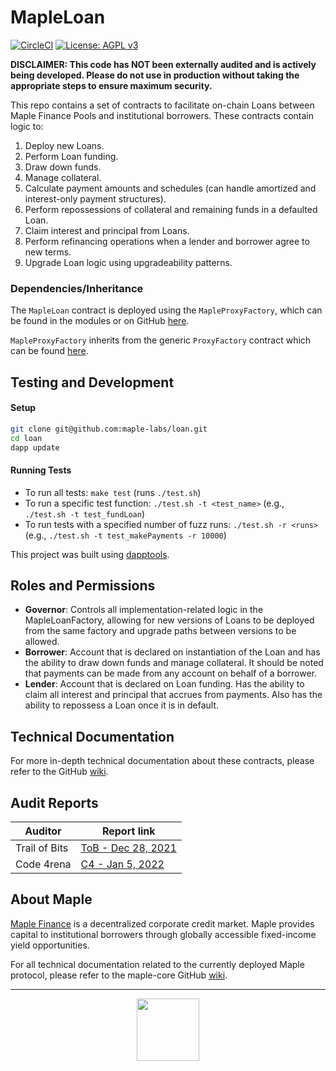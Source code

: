 # MapleLoan

[![CircleCI](https://circleci.com/gh/maple-labs/loan/tree/main.svg?style=svg)](https://circleci.com/gh/maple-labs/loan/tree/main) [![License: AGPL v3](https://img.shields.io/badge/License-AGPL%20v3-blue.svg)](https://www.gnu.org/licenses/agpl-3.0)

**DISCLAIMER: This code has NOT been externally audited and is actively being developed. Please do not use in production without taking the appropriate steps to ensure maximum security.**

This repo contains a set of contracts to facilitate on-chain Loans between Maple Finance Pools and institutional borrowers. These contracts contain logic to:
1. Deploy new Loans.
2. Perform Loan funding.
3. Draw down funds.
4. Manage collateral.
5. Calculate payment amounts and schedules (can handle amortized and interest-only payment structures).
6. Perform repossessions of collateral and remaining funds in a defaulted Loan.
7. Claim interest and principal from Loans.
8. Perform refinancing operations when a lender and borrower agree to new terms.
9. Upgrade Loan logic using upgradeability patterns.

### Dependencies/Inheritance
The `MapleLoan` contract is deployed using the `MapleProxyFactory`, which can be found in the modules or on GitHub [here](https://github.com/maple-labs/maple-proxy-factory). 

`MapleProxyFactory` inherits from the generic `ProxyFactory` contract which can be found [here](https://github.com/maple-labs/proxy-factory).

## Testing and Development
#### Setup
```sh
git clone git@github.com:maple-labs/loan.git
cd loan
dapp update
```
#### Running Tests
- To run all tests: `make test` (runs `./test.sh`)
- To run a specific test function: `./test.sh -t <test_name>` (e.g., `./test.sh -t test_fundLoan`)
- To run tests with a specified number of fuzz runs: `./test.sh -r <runs>` (e.g., `./test.sh -t test_makePayments -r 10000`)

This project was built using [dapptools](https://github.com/dapphub/dapptools).

## Roles and Permissions
- **Governor**: Controls all implementation-related logic in the MapleLoanFactory, allowing for new versions of Loans to be deployed from the same factory and upgrade paths between versions to be allowed.
- **Borrower**: Account that is declared on instantiation of the Loan and has the ability to draw down funds and manage collateral. It should be noted that payments can be made from any account on behalf of a borrower.
- **Lender**: Account that is declared on Loan funding. Has the ability to claim all interest and principal that accrues from payments. Also has the ability to repossess a Loan once it is in default.

## Technical Documentation
For more in-depth technical documentation about these contracts, please refer to the GitHub [wiki](https://github.com/maple-labs/loan/wiki).

## Audit Reports
| Auditor | Report link |
|---|---|
| Trail of Bits | [ToB - Dec 28, 2021](https://docs.google.com/viewer?url=https://github.com/maple-labs/maple-core/files/7847684/Maple.Finance.-.Final.Report_v3.pdf) |
| Code 4rena | [C4 - Jan 5, 2022](https://code4rena.com/reports/2021-12-maple/) |

## About Maple
[Maple Finance](https://maple.finance) is a decentralized corporate credit market. Maple provides capital to institutional borrowers through globally accessible fixed-income yield opportunities.

For all technical documentation related to the currently deployed Maple protocol, please refer to the maple-core GitHub [wiki](https://github.com/maple-labs/maple-core/wiki).

---

<p align="center">
  <img src="https://user-images.githubusercontent.com/44272939/116272804-33e78d00-a74f-11eb-97ab-77b7e13dc663.png" height="100" />
</p>
